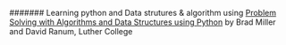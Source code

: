 ####### Learning python and Data strutures & algorithm using [Problem Solving with Algorithms and Data Structures using Python](https://runestone.academy/ns/books/published/pythonds/index.html) by Brad Miller and David Ranum, Luther College
